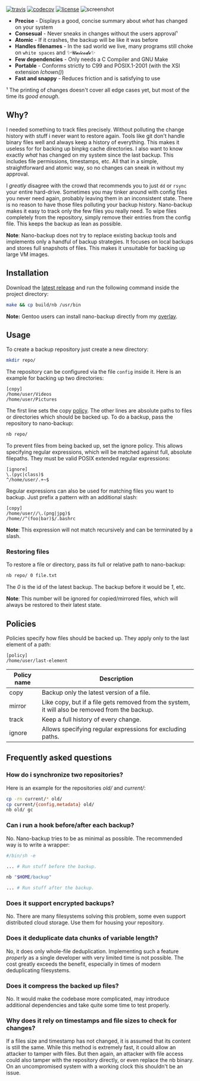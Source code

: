 [![travis](https://travis-ci.org/AlxHnr/nano-backup.svg?branch=master)](https://travis-ci.org/AlxHnr/nano-backup)
[![codecov](https://codecov.io/github/AlxHnr/nano-backup/coverage.svg?branch=master)](https://codecov.io/github/AlxHnr/nano-backup?branch=master)
[![license](https://img.shields.io/badge/license-MIT-brightgreen.svg)](https://github.com/AlxHnr/nano-backup/blob/master/LICENSE)
![screenshot](https://cdn.rawgit.com/AlxHnr/nano-backup/1729b21e/screenshot.svg)

* **Precise** - Displays a good, concise summary about _what_ has changed
  on your system
* **Consesual** - Never sneaks in changes without the users approval¹
* **Atomic** - If it crashes, the backup will be like it was before
* **Handles filenames** - In the sad world we live, many programs still
  choke on `white spaces` and ✨𝓤𝓷𝓲𝓬𝓸𝓭𝓮✨
* **Few dependencies** - Only needs a C Compiler and GNU Make
* **Portable** - Conforms strictly to C99 and POSIX.1-2001 (with the XSI
  extension _lchown()_)
* **Fast and snappy** - Reduces friction and is satisfying to use

¹ The printing of changes doesn't cover all edge cases yet, but most of
the time its _good enough_.

## Why?

I needed something to track files precisely. Without polluting the change
history with stuff i never want to restore again. Tools like git don't
handle binary files well and always keep a history of everything. This
makes it useless for for backing up binpkg cache directories. I also want
to know exactly _what_ has changed on my system since the last backup. This
includes file permissions, timestamps, etc. All that in a simple,
straightforward and atomic way, so no changes can sneak in without my
approval.

I _greatly_ disagree with the crowd that recommends you to just `dd` or
`rsync` your entire hard-drive. Sometimes you may tinker around with config
files you never need again, probably leaving them in an inconsistent state.
There is no reason to have those files polluting your backup history.
Nano-backup makes it easy to track only the few files you really need. To
wipe files completely from the repository, simply remove their entries from
the config file. This keeps the backup as lean as possible.

**Note**: Nano-backup does not try to replace existing backup tools and
implements only a handful of backup strategies. It focuses on local backups
and stores full snapshots of files. This makes it unsuitable for backing up
large VM images.

## Installation

Download the [latest release](https://github.com/AlxHnr/nano-backup/releases/latest)
and run the following command inside the project directory:

```sh
make && cp build/nb /usr/bin
```

**Note:** Gentoo users can install nano-backup directly from my
[overlay](https://github.com/AlxHnr/gentoo-overlay).

## Usage

To create a backup repository just create a new directory:

```sh
mkdir repo/
```

The repository can be configured via the file `config` inside it. Here is
an example for backing up two directories:

```desktop
[copy]
/home/user/Videos
/home/user/Pictures
```

The first line sets the copy [policy](#policies). The other lines are
absolute paths to files or directories which should be backed up. To do a
backup, pass the repository to nano-backup:

```sh
nb repo/
```

To prevent files from being backed up, set the ignore policy. This allows
specifying regular expressions, which will be matched against full,
absolute filepaths. They must be valid POSIX extended regular expressions:

```desktop
[ignore]
\.(pyc|class)$
^/home/user/.+~$
```

Regular expressions can also be used for matching files you want to backup.
Just prefix a pattern with an additional slash:

```desktop
[copy]
/home/user//\.(png|jpg)$
/home//^(foo|bar)$/.bashrc
```

**Note**: This expression will not match recursively and can be terminated
by a slash.

### Restoring files

To restore a file or directory, pass its full or relative path to
nano-backup:

```sh
nb repo/ 0 file.txt
```

The _0_ is the id of the latest backup. The backup before it would be _1_,
etc.

**Note**: This number will be ignored for copied/mirrored files, which will
always be restored to their latest state.

## Policies

Policies specify how files should be backed up. They apply only to the last
element of a path:

```desktop
[policy]
/home/user/last-element
```

Policy name | Description
------------|-------------
copy        | Backup only the latest version of a file.
mirror      | Like copy, but if a file gets removed from the system, it will also be removed from the backup.
track       | Keep a full history of every change.
ignore      | Allows specifying regular expressions for excluding paths.

## Frequently asked questions

### How do i synchronize two repositories?

Here is an example for the repositories _old/_ and _current/_:

```sh
cp -rn current/* old/
cp current/{config,metadata} old/
nb old/ gc
```

### Can i run a hook before/after each backup?

No. Nano-backup tries to be as minimal as possible. The recommended way is
to write a wrapper:

```sh
#/bin/sh -e

... # Run stuff before the backup.

nb "$HOME/backup"

... # Run stuff after the backup.
```

### Does it support encrypted backups?

No. There are many filesystems solving this problem, some even support
distributed cloud storage. Use them for housing your repository.

### Does it deduplicate data chunks of variable length?

No, it does only whole-file deduplication. Implementing such a feature
_properly_ as a single developer with very limited time is not possible.
The cost greatly exceeds the benefit, especially in times of modern
deduplicating filesystems.

### Does it compress the backed up files?

No. It would make the codebase more complicated, may introduce additional
dependencies and take quite some time to test properly.

### Why does it rely on timestamps and file sizes to check for changes?

If a files size and timestamp has not changed, it is assumed that its
content is still the same. While this method is extremely fast, it could
allow an attacker to tamper with files. But then again, an attacker with
file access could also tamper with the repository directly, or even replace
the nb binary. On an uncompromised system with a working clock this
shouldn't be an issue.
